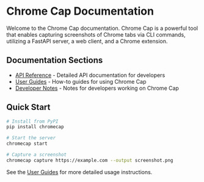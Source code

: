 # Chrome Cap Documentation

Welcome to the Chrome Cap documentation. Chrome Cap is a powerful tool that enables capturing screenshots of Chrome tabs via CLI commands, utilizing a FastAPI server, a web client, and a Chrome extension.

## Documentation Sections

- [API Reference](./api/index.md) - Detailed API documentation for developers
- [User Guides](./user_guides/index.md) - How-to guides for using Chrome Cap
- [Developer Notes](./dev_notes/index.md) - Notes for developers working on Chrome Cap

## Quick Start

```bash
# Install from PyPI
pip install chromecap

# Start the server
chromecap start

# Capture a screenshot
chromecap capture https://example.com --output screenshot.png
```

See the [User Guides](./user_guides/index.md) for more detailed usage instructions. 